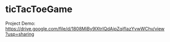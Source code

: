 # ticTacToeGame
Project Demo:
https://drive.google.com/file/d/1808MiBy9lXtrIQdAipZqifIazYvwWChv/view?usp=sharing
